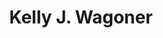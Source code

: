 ---
title: Kelly J. Wagoner
redirect_from:
  - /people/Kelly_Wagoner
layout: people
image: 
image_credit: 
image_alt: 
image_caption: 
details:
  Website: 
  Facebook:
  Twitter: 
  Instagram: 
  LinkedIn: 
  IBDB: 
  IMDb: 
external_links:
---